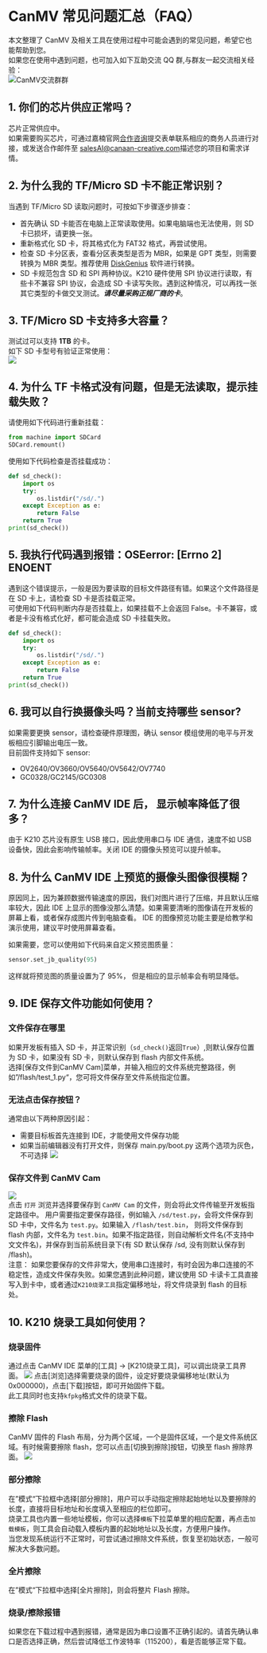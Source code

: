 CanMV 常见问题汇总（FAQ）
===============
本文整理了 CanMV 及相关工具在使用过程中可能会遇到的常见问题，希望它也能帮助到您。  
如果您在使用中遇到问题，也可加入如下互助交流 QQ 群,与群友一起交流相关经验：  
![CanMV交流群群](../_static/img/CanMV交流群群聊二维码.png)  

## 1. 你们的芯片供应正常吗？  
芯片正常供应中。  
如果需要购买芯片，可通过嘉楠官网[合作咨询](https://canaan-creative.com/product/kendryteai)提交表单联系相应的商务人员进行对接，或发送合作邮件至 [salesAI@canaan-creative.com](mailto://salesAI@canaan-creative.com)描述您的项目和需求详情。  

## 2. 为什么我的 TF/Micro SD 卡不能正常识别？  
当遇到 TF/Micro SD 读取问题时，可按如下步骤逐步排查：  
* 首先确认 SD 卡能否在电脑上正常读取使用。如果电脑端也无法使用，则 SD 卡已损坏，请更换一张。
* 重新格式化 SD 卡，将其格式化为 FAT32 格式，再尝试使用。
* 检查 SD 卡分区表，查看分区表类型是否为 MBR，如果是 GPT 类型，则需要转换为 MBR 类型。推荐使用 [DiskGenius](https://www.diskgenius.cn/) 软件进行转换。
* SD 卡规范包含 SD 和 SPI 两种协议。K210 硬件使用 SPI 协议进行读取，有些卡不兼容 SPI 协议，会造成 SD 卡读写失败。遇到这种情况，可以再找一张其它类型的卡做交叉测试。***请尽量采购正规厂商的卡***。  

## 3. TF/Micro SD 卡支持多大容量？
测试过可以支持 **1TB** 的卡。  
如下 SD 卡型号有验证正常使用：  
![](../_static/img/spi_sd.jpg)

## 4. 为什么 TF 卡格式没有问题，但是无法读取，提示挂载失败？
请使用如下代码进行重新挂载：  
```python
from machine import SDCard
SDCard.remount()
```
使用如下代码检查是否挂载成功：  
```python
def sd_check():
    import os
    try:
        os.listdir("/sd/.")
    except Exception as e:
        return False
    return True
print(sd_check())
```
## 5. 我执行代码遇到报错：OSEerror: [Errno 2] ENOENT
遇到这个错误提示，一般是因为要读取的目标文件路径有错。如果这个文件路径是在 SD 卡上，请检查 SD 卡是否挂载正常。  
可使用如下代码判断内存是否挂载上，如果挂载不上会返回 False。卡不兼容，或者是卡没有格式化好，都可能会造成 SD 卡挂载失败。
```python
def sd_check():
    import os
    try:
        os.listdir("/sd/.")
    except Exception as e:
        return False
    return True
print(sd_check())
```

## 6. 我可以自行换摄像头吗？当前支持哪些 sensor?
如果需要更换 sensor，请检查硬件原理图，确认 sensor 模组使用的电平与开发板相应引脚输出电压一致。  
目前固件支持如下 sensor:
* OV2640/OV3660/OV5640/OV5642/OV7740
* GC0328/GC2145/GC0308

## 7. 为什么连接 CanMV IDE 后， 显示帧率降低了很多？
由于 K210 芯片没有原生 USB 接口，因此使用串口与 IDE 通信，速度不如 USB 设备快，因此会影响传输帧率。关闭 IDE 的摄像头预览可以提升帧率。  

## 8. 为什么 CanMV IDE 上预览的摄像头图像很模糊？
原因同上，因为兼顾数据传输速度的原因，我们对图片进行了压缩，并且默认压缩率较大，因此 IDE 上显示的图像没那么清楚。如果需要清晰的图像请在开发板的屏幕上看，或者保存成图片传到电脑查看。
IDE 的图像预览功能主要是给教学和演示使用，建议平时使用屏幕查看。

如果需要，您可以使用如下代码来自定义预览图质量：  
```python
sensor.set_jb_quality(95)
```
这样就将预览图的质量设置为了 95%， 但是相应的显示帧率会有明显降低。

## 9. IDE 保存文件功能如何使用？
### 文件保存在哪里
如果开发板有插入 SD 卡，并正常识别（`sd_check()`返回`True`）,则默认保存位置为 SD 卡，如果没有 SD 卡，则默认保存到 flash 内部文件系统。  
选择[保存文件到CanMV Cam]菜单，并输入相应的文件系统完整路径，例如”/flash/test_1.py“，您可将文件保存至文件系统指定位置。 

### 无法点击保存按钮？
通常由以下两种原因引起：  
* 需要目标板首先连接到 IDE，才能使用文件保存功能  
* 如果当前编辑器没有打开文件，则保存 main.py/boot.py 这两个选项为灰色，不可选择
![](../_static/img/ide_save_files.jpg)

### 保存文件到 CanMV Cam
![](../_static/img/ide_save_files2.jpg)  
点击 `打开` 浏览并选择要保存到 `CanMV Cam` 的文件，则会将此文件传输至开发板指定路径中。 用户需要指定要保存路径，例如输入 `/sd/test.py`，会将文件保存到 SD 卡中，文件名为 `test.py`。如果输入 `/flash/test.bin`， 则将文件保存到 flash 内部，文件名为 `test.bin`。如果不指定路径，则自动解析文件名(不支持中文文件名)，并保存到当前系统目录下(有 SD 默认保存 /sd, 没有则默认保存到 /flash)。   
注意： 如果您要保存的文件非常大，使用串口连接时，有时会因为串口连接的不稳定性，造成文件保存失败。如果您遇到此种问题，建议使用 SD 卡读卡工具直接写入到卡中，或者通过`K210烧录工具`指定偏移地址，将文件烧录到 flash 的目标处。  

## 10. K210 烧录工具如何使用？
### 烧录固件
通过点击 CanMV IDE 菜单的[工具] -> [K210烧录工具]，可以调出烧录工具界面。
![](../_static/img/k210_burn_burn.jpg)
点击[浏览]选择需要烧录的固件，设定好要烧录偏移地址(默认为0x000000)，点击[下载]按钮，即可开始固件下载。  
此工具同时也支持`kfpkg`格式文件的烧录下载。  

### 擦除 Flash
CanMV 固件的 Flash 布局，分为两个区域，一个是固件区域，一个是文件系统区域。有时候需要擦除 flash，您可以点击[切换到擦除]按钮，切换至 flash 擦除界面。
![](../_static/img/k210_burn_erase.jpg)

### 部分擦除
在”模式“下拉框中选择[部分擦除]，用户可以手动指定擦除起始地址以及要擦除的长度，直接将目标地址和长度填入至相应的栏位即可。    
烧录工具也内置一些地址模板，你可以选择`模板`下拉菜单里的相应配置，再点击`加载模板`，则工具会自动载入模板内置的起始地址以及长度，方便用户操作。  
当您发现系统运行不正常时，可尝试通过擦除文件系统，恢复至初始状态，一般可解决大多数问题。  

### 全片擦除
在”模式“下拉框中选择[全片擦除]，则会将整片 Flash 擦除。  

### 烧录/擦除报错
如果您在下载过程中遇到报错，通常是因为串口设置不正确引起的。请首先确认串口是否选择正确，然后尝试降低工作波特率（115200），看是否能够正常下载。  
